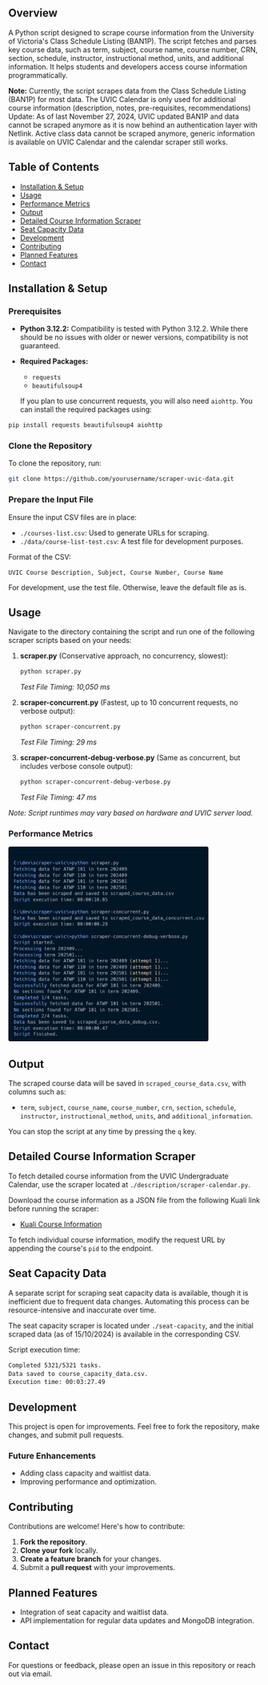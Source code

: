 ## Overview

A Python script designed to scrape course information from the University of Victoria's Class Schedule Listing (BAN1P). The script fetches and parses key course data, such as term, subject, course name, course number, CRN, section, schedule, instructor, instructional method, units, and additional information. It helps students and developers access course information programmatically.

**Note:** Currently, the script scrapes data from the Class Schedule Listing (BAN1P) for most data. The UVIC Calendar is only used for additional course information (description, notes, pre-requisites, recommendations)
Update: As of last November 27, 2024, UVIC updated BAN1P and data cannot be scraped anymore as it is now behind an authentication layer with Netlink. Active class data cannot be scraped anymore, generic information is available on UVIC Calendar and the calendar scraper still works.

## Table of Contents

- [Installation & Setup](#installation--setup)
- [Usage](#usage)
- [Performance Metrics](#performance-metrics)
- [Output](#output)
- [Detailed Course Information Scraper](#detailed-course-information-scraper)
- [Seat Capacity Data](#seat-capacity-data)
- [Development](#development)
- [Contributing](#contributing)
- [Planned Features](#planned-features)
- [Contact](#contact)

## Installation & Setup

### Prerequisites

- **Python 3.12.2:** Compatibility is tested with Python 3.12.2. While there should be no issues with older or newer versions, compatibility is not guaranteed.
- **Required Packages:**
  - `requests`
  - `beautifulsoup4`
  
  If you plan to use concurrent requests, you will also need `aiohttp`. You can install the required packages using:

```bash
pip install requests beautifulsoup4 aiohttp
```

### Clone the Repository

To clone the repository, run:

```bash
git clone https://github.com/yourusername/scraper-uvic-data.git
```

### Prepare the Input File

Ensure the input CSV files are in place:
- `./courses-list.csv`: Used to generate URLs for scraping.
- `./data/course-list-test.csv`: A test file for development purposes.

Format of the CSV:

```csv
UVIC Course Description, Subject, Course Number, Course Name
```

For development, use the test file. Otherwise, leave the default file as is.

## Usage

Navigate to the directory containing the script and run one of the following scraper scripts based on your needs:

1) **scraper.py** (Conservative approach, no concurrency, slowest):
   ```bash
   python scraper.py
   ```
   *Test File Timing: 10,050 ms*

2) **scraper-concurrent.py** (Fastest, up to 10 concurrent requests, no verbose output):
   ```bash
   python scraper-concurrent.py
   ```
   *Test File Timing: 29 ms*

3) **scraper-concurrent-debug-verbose.py** (Same as concurrent, but includes verbose console output):
   ```bash
   python scraper-concurrent-debug-verbose.py
   ```
   *Test File Timing: 47 ms*

*Note: Script runtimes may vary based on hardware and UVIC server load.*

### Performance Metrics

<img src="https://raw.githubusercontent.com/tanujdargan/scraper-uvic-data/main/Script-Runtime.png?raw=true" alt="Performance Logs" width="400"/>

## Output

The scraped course data will be saved in `scraped_course_data.csv`, with columns such as:
- `term`, `subject`, `course_name`, `course_number`, `crn`, `section`, `schedule`, `instructor`, `instructional_method`, `units`, and `additional_information`.

You can stop the script at any time by pressing the `q` key.

## Detailed Course Information Scraper

To fetch detailed course information from the UVIC Undergraduate Calendar, use the scraper located at `./description/scraper-calendar.py`.

Download the course information as a JSON file from the following Kuali link before running the scraper:
- [Kuali Course Information](https://uvic.kuali.co/api/v1/catalog/courses/65eb47906641d7001c157bc4/)

To fetch individual course information, modify the request URL by appending the course's `pid` to the endpoint.

## Seat Capacity Data

A separate script for scraping seat capacity data is available, though it is inefficient due to frequent data changes. Automating this process can be resource-intensive and inaccurate over time.

The seat capacity scraper is located under `./seat-capacity`, and the initial scraped data (as of 15/10/2024) is available in the corresponding CSV.

Script execution time:
```bash
Completed 5321/5321 tasks.
Data saved to course_capacity_data.csv.
Execution time: 00:03:27.49
```

## Development

This project is open for improvements. Feel free to fork the repository, make changes, and submit pull requests.

### Future Enhancements

- Adding class capacity and waitlist data.
- Improving performance and optimization.

## Contributing

Contributions are welcome! Here's how to contribute:

1. **Fork the repository**.
2. **Clone your fork** locally.
3. **Create a feature branch** for your changes.
4. Submit a **pull request** with your improvements.

## Planned Features

- Integration of seat capacity and waitlist data.
- API implementation for regular data updates and MongoDB integration.

## Contact

For questions or feedback, please open an issue in this repository or reach out via email.
